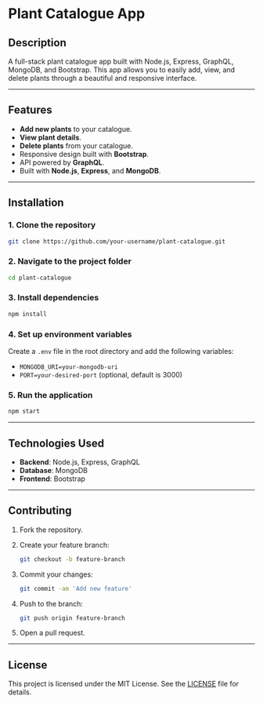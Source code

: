 

# Plant Catalogue App

## Description

A full-stack plant catalogue app built with Node.js, Express, GraphQL, MongoDB, and Bootstrap. This app allows you to easily add, view, and delete plants through a beautiful and responsive interface.

---

## Features

* **Add new plants** to your catalogue.
* **View plant details**.
* **Delete plants** from your catalogue.
* Responsive design built with **Bootstrap**.
* API powered by **GraphQL**.
* Built with **Node.js**, **Express**, and **MongoDB**.

---

## Installation

### 1. Clone the repository

```bash
git clone https://github.com/your-username/plant-catalogue.git
```

### 2. Navigate to the project folder

```bash
cd plant-catalogue
```

### 3. Install dependencies

```bash
npm install
```

### 4. Set up environment variables

Create a `.env` file in the root directory and add the following variables:

* `MONGODB_URI=your-mongodb-uri`
* `PORT=your-desired-port` (optional, default is 3000)

### 5. Run the application

```bash
npm start
```

---

## Technologies Used

* **Backend**: Node.js, Express, GraphQL
* **Database**: MongoDB
* **Frontend**: Bootstrap

---

## Contributing

1. Fork the repository.
2. Create your feature branch:

   ```bash
   git checkout -b feature-branch
   ```
3. Commit your changes:

   ```bash
   git commit -am 'Add new feature'
   ```
4. Push to the branch:

   ```bash
   git push origin feature-branch
   ```
5. Open a pull request.

---

## License

This project is licensed under the MIT License. See the [LICENSE](LICENSE) file for details.
